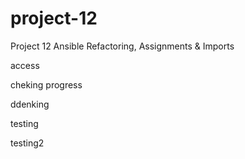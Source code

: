 # project-12
Project 12 Ansible Refactoring, Assignments &amp; Imports

access 

cheking progress

ddenking

testing

testing2
